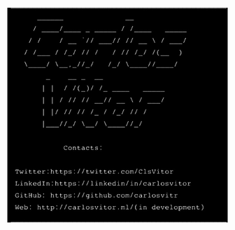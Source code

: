 <p align="center">
<a href="http://carlosvitor.ml"><img align="center" src="Cls-shell.jpg"></a>
</p>
